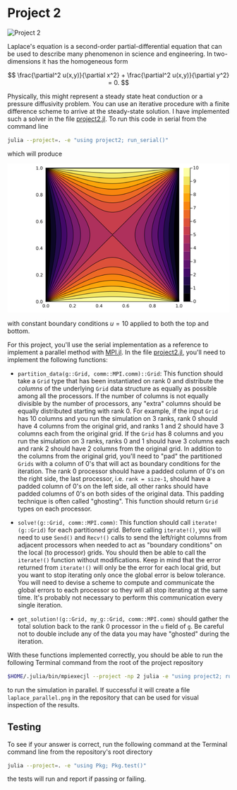 # Project 2

![Project 2](https://github.com/PGE383-HPC/project2/actions/workflows/main.yml/badge.svg)

Laplace's equation is a second-order partial-differential equation that can be used to describe many phenomenon in science and engineering.  In two-dimensions it has the homogeneous form

$$
\frac{\partial^2 u(x,y)}{\partial x^2} + \frac{\partial^2 u(x,y)}{\partial y^2} = 0.
$$

Physically, this might represent a steady state heat conduction or a pressure diffusivity problem.   You can use an iterative procedure with a finite difference scheme to arrive at the steady-state solution.  I have implemented such a solver in the file [project2.jl](project2.jl).  To run this code in serial from the command line

```bash
julia --project=. -e "using project2; run_serial()"
```

which will produce

![img](images/laplace_serial.png)  


with constant boundary conditions $u=10$ applied to both the top and bottom.

For this project, you'll use the serial implementation as a reference to implement a parallel method with [MPI.jl](https://juliaparallel.github.io/MPI.jl/latest/usage/). In the file [project2.jl](src/project2.jl), you'll need to implement the following functions:

 * `partition_data(g::Grid, comm::MPI.comm)::Grid`:  This function should take a `Grid` type that has been instantiated on rank 0 and distribute the *columns* of the underlying `Grid` data structure as equally as possible among all the processors.  If the number of columns is not equally divisible by the number of processors, any "extra" columns should be equally distributed starting with rank 0.  For example, if the input `Grid` has 10 columns and you run the simulation on 3 ranks, rank 0 should have 4 columns from the original grid, and ranks 1 and 2 should have 3 columns each from the original grid.  If the `Grid` has 8 columns and you run the simulation on 3 ranks, ranks 0 and 1 should have 3 columns each and rank 2 should have 2 columns from the original grid.  In addition to the columns from the original grid, you'll need to "pad" the partitioned `Grids` with a column of 0's that will act as boundary conditions for the iteration.  The rank 0 processor should have a padded column of 0's on the right side, the last processor, i.e. `rank = size-1`, should have a padded column of 0's on the left side, all other ranks should have padded columns of 0's on both sides of the original data.  This padding technique is often called "ghosting".  This function should return `Grid` types on each processor.
 
 * `solve!(g::Grid, comm::MPI.comm)`:  This function should call `iterate!(g::Grid)` for each partitioned grid.  Before calling `iterate!()`, you will need to use `Send()` and `Recv!()` calls to send the left/right columns from adjacent processors when needed to act as "boundary conditions" on the local (to processor) grids.  You should then be able to call the `iterate!()` function without modifications.  Keep in mind that the error returned from `iterate!()` will only be the error for each local grid, but you want to stop iterating only once the global error is below tolerance. You will need to devise a scheme to compute and communicate the global errors to each processor so they will all stop iterating at the same time. It's probably not necessary to perform this communication every single iteration.

 * `get_solution!(g::Grid, my_g::Grid, comm::MPI.comm)` should gather the total solution back to the rank 0 processor in the `u` field of `g`. Be careful not to double include any of the data you may have "ghosted" during the iteration.
 
With these functions implemented correctly, you should be able to run the following Terminal command from the root of the project repository

```bash
$HOME/.julia/bin/mpiexecjl --project -np 2 julia -e "using project2; run_parallel()"
```

to run the simulation in parallel.  If successful it will create a file `laplace_parallel.png` in the repository that can be used for visual inspection of the results.

## Testing

To see if your answer is correct, run the following command at the Terminal command line from the repository's root directory

```bash
julia --project=. -e "using Pkg; Pkg.test()"
```

the tests will run and report if passing or failing.
